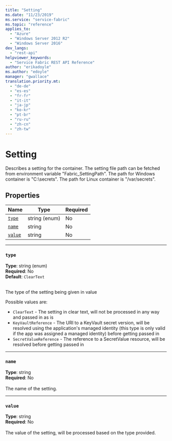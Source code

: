 ```yaml
---
title: "Setting"
ms.date: "11/23/2019"
ms.service: "service-fabric"
ms.topic: "reference"
applies_to: 
  - "Azure"
  - "Windows Server 2012 R2"
  - "Windows Server 2016"
dev_langs: 
  - "rest-api"
helpviewer_keywords: 
  - "Service Fabric REST API Reference"
author: "erikadoyle"
ms.author: "edoyle"
manager: "gwallace"
translation.priority.mt: 
  - "de-de"
  - "es-es"
  - "fr-fr"
  - "it-it"
  - "ja-jp"
  - "ko-kr"
  - "pt-br"
  - "ru-ru"
  - "zh-cn"
  - "zh-tw"
---
```

# Setting

Describes a setting for the container. The setting file path can be fetched from environment variable "Fabric_SettingPath". The path for Windows container is "C:\\secrets". The path for Linux container is "/var/secrets".

## Properties
| Name | Type | Required |
| --- | --- | --- |
| [`type`](#type) | string (enum) | No |
| [`name`](#name) | string | No |
| [`value`](#value) | string | No |

____
### `type`
__Type__: string (enum) <br/>
__Required__: No<br/>
__Default__: `ClearText` <br/>
<br/>


The type of the setting being given in value

Possible values are: 

  - `ClearText` - The setting in clear text, will not be processed in any way and passed in as is
  - `KeyVaultReference` - The URI to a KeyVault secret version, will be resolved using the application's managed identity (this type is only valid if the app was assigned a managed identity) before getting passed in
  - `SecretValueReference` - The reference to a SecretValue resource, will be resolved before getting passed in



____
### `name`
__Type__: string <br/>
__Required__: No<br/>
<br/>
The name of the setting.

____
### `value`
__Type__: string <br/>
__Required__: No<br/>
<br/>
The value of the setting, will be processed based on the type provided.
